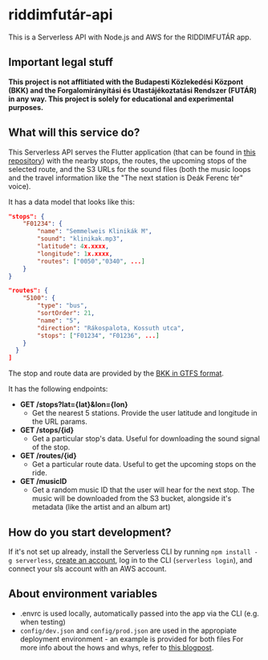 # riddimfutár-api

This is a Serverless API with Node.js and AWS for the RIDDIMFUTÁR app.

## Important legal stuff

**This project is not afflitiated with the Budapesti Közlekedési Központ (BKK) and the Forgalomirányítási és Utastájékoztatási Rendszer (FUTÁR) in any way. This project is solely for educational and experimental purposes.**

## What will this service do?

This Serverless API serves the Flutter application (that can be found in [this repository](https://github.com/danielgrgly/riddimfutar-ui)) with the nearby stops, the routes, the upcoming stops of the selected route, and the S3 URLs for the sound files (both the music loops and the travel information like the "The next station is Deák Ferenc tér" voice).

It has a data model that looks like this:

```json
"stops": {
    "F01234": {
        "name": "Semmelweis Klinikák M",
        "sound": "klinikak.mp3",
        "latitude": 4x.xxxx,
        "longitude": 1x.xxxx,
        "routes": ["0050","0340", ...]
    }
}

"routes": {
    "5100": {
        "type": "bus",
        "sortOrder": 21,
        "name": "5",
        "direction": "Rákospalota, Kossuth utca",
        "stops": ["F01234", "F01236", ...]
    }
  }
]
```

The stop and route data are provided by the [BKK in GTFS format](https://bkk.hu/apps/gtfs/).

It has the following endpoints:

- **GET /stops?lat={lat}&lon={lon}**
  - Get the nearest 5 stations. Provide the user latitude and longitude in the URL params.
- **GET /stops/{id}**
  - Get a particular stop's data. Useful for downloading the sound signal of the stop.
- **GET /routes/{id}**
  - Get a particular route data. Useful to get the upcoming stops on the ride.
- **GET /musicID**
  - Get a random music ID that the user will hear for the next stop. The music will be downloaded from the S3 bucket, alongside it's metadata (like the artist and an album art)

## How do you start development?

If it's not set up already, install the Serverless CLI by running `npm install -g serverless`, [create an account](https://dashboard.serverless.com/), log in to the CLI (`serverless login`), and connect your sls account with an AWS account.

## About environment variables

- .envrc is used locally, automatically passed into the app via the CLI (e.g. when testing)
- `config/dev.json` and `config/prod.json` are used in the appropiate deployment environment - an example is provided for both files
  For more info about the hows and whys, refer to [this blogpost](https://adamdelong.com/serverless-environment-variables).
